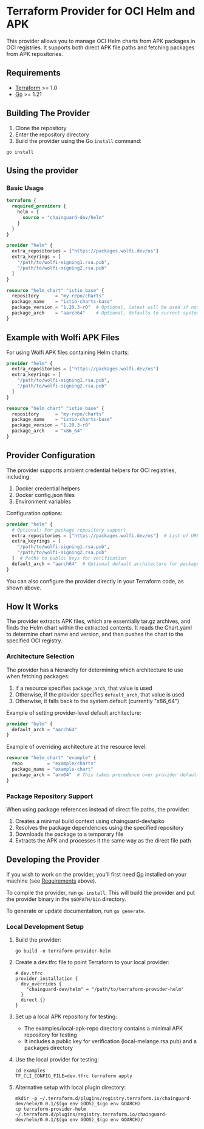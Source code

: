 # Terraform Provider for OCI Helm and APK

This provider allows you to manage OCI Helm charts from APK packages in OCI registries. It supports both direct APK file paths and fetching packages from APK repositories.

## Requirements

- [Terraform](https://www.terraform.io/downloads.html) >= 1.0
- [Go](https://golang.org/doc/install) >= 1.21

## Building The Provider

1. Clone the repository
2. Enter the repository directory
3. Build the provider using the Go `install` command:

```shell
go install
```

## Using the provider

### Basic Usage

```terraform
terraform {
  required_providers {
    helm = {
      source = "chainguard-dev/helm"
    }
  }
}

provider "helm" {
  extra_repositories = ["https://packages.wolfi.dev/os"]
  extra_keyrings = [
    "/path/to/wolfi-signing1.rsa.pub",
    "/path/to/wolfi-signing2.rsa.pub"
  ]
}

resource "helm_chart" "istio_base" {
  repository      = "my-repo/charts"
  package_name    = "istio-charts-base"
  package_version = "1.20.3-r0"  # Optional, latest will be used if not specified
  package_arch    = "aarch64"    # Optional, defaults to current system architecture
}
```

## Example with Wolfi APK Files

For using Wolfi APK files containing Helm charts:

```terraform
provider "helm" {
  extra_repositories = ["https://packages.wolfi.dev/os"]
  extra_keyrings = [
    "/path/to/wolfi-signing1.rsa.pub",
    "/path/to/wolfi-signing2.rsa.pub"
  ]
}

resource "helm_chart" "istio_base" {
  repository      = "my-repo/charts"
  package_name    = "istio-charts-base"
  package_version = "1.20.3-r0"
  package_arch    = "x86_64"
}
```

## Provider Configuration

The provider supports ambient credential helpers for OCI registries, including:

1. Docker credential helpers
2. Docker config.json files
3. Environment variables

Configuration options:

```terraform
provider "helm" {
  # Optional: For package repository support
  extra_repositories = ["https://packages.wolfi.dev/os"]  # List of URLs for APK repositories
  extra_keyrings = [
    "/path/to/wolfi-signing1.rsa.pub",
    "/path/to/wolfi-signing2.rsa.pub"
  ]  # Paths to public keys for verification
  default_arch = "aarch64"  # Optional default architecture for package fetching
}
```

You can also configure the provider directly in your Terraform code, as shown above.

## How It Works

The provider extracts APK files, which are essentially tar.gz archives, and finds the Helm chart within the extracted contents. It reads the Chart.yaml to determine chart name and version, and then pushes the chart to the specified OCI registry.

### Architecture Selection

The provider has a hierarchy for determining which architecture to use when fetching packages:

1. If a resource specifies `package_arch`, that value is used
2. Otherwise, if the provider specifies `default_arch`, that value is used
3. Otherwise, it falls back to the system default (currently "x86_64")

Example of setting provider-level default architecture:

```terraform
provider "helm" {
  default_arch = "aarch64"
}
```

Example of overriding architecture at the resource level:

```terraform
resource "helm_chart" "example" {
  repo         = "example/charts"
  package_name = "example-chart"
  package_arch = "arm64"  # This takes precedence over provider default_arch
}
```

### Package Repository Support

When using package references instead of direct file paths, the provider:

1. Creates a minimal build context using chainguard-dev/apko
2. Resolves the package dependencies using the specified repository
3. Downloads the package to a temporary file
4. Extracts the APK and processes it the same way as the direct file path

## Developing the Provider

If you wish to work on the provider, you'll first need [Go](http://www.golang.org) installed on your machine (see [Requirements](#requirements) above).

To compile the provider, run `go install`. This will build the provider and put the provider binary in the `$GOPATH/bin` directory.

To generate or update documentation, run `go generate`.

### Local Development Setup

1. Build the provider:
   ```shell
   go build -o terraform-provider-helm
   ```

2. Create a dev.tfrc file to point Terraform to your local provider:
   ```hcl
   # dev.tfrc
   provider_installation {
     dev_overrides {
       "chainguard-dev/helm" = "/path/to/terraform-provider-helm"
     }
     direct {}
   }
   ```

3. Set up a local APK repository for testing:
   - The examples/local-apk-repo directory contains a minimal APK repository for testing
   - It includes a public key for verification (local-melange.rsa.pub) and a packages directory

4. Use the local provider for testing:
   ```shell
   cd examples
   TF_CLI_CONFIG_FILE=dev.tfrc terraform apply
   ```

5. Alternative setup with local plugin directory:
   ```shell
   mkdir -p ~/.terraform.d/plugins/registry.terraform.io/chainguard-dev/helm/0.0.1/$(go env GOOS)_$(go env GOARCH)
   cp terraform-provider-helm ~/.terraform.d/plugins/registry.terraform.io/chainguard-dev/helm/0.0.1/$(go env GOOS)_$(go env GOARCH)/
   ```

